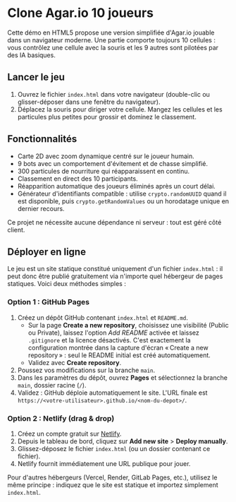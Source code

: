 # Clone Agar.io 10 joueurs

Cette démo en HTML5 propose une version simplifiée d'Agar.io jouable dans un
navigateur moderne. Une partie comporte toujours 10 cellules : vous contrôlez
une cellule avec la souris et les 9 autres sont pilotées par des IA basiques.

## Lancer le jeu

1. Ouvrez le fichier `index.html` dans votre navigateur (double-clic ou
   glisser-déposer dans une fenêtre du navigateur).
2. Déplacez la souris pour diriger votre cellule. Mangez les cellules et les
   particules plus petites pour grossir et dominez le classement.

## Fonctionnalités

- Carte 2D avec zoom dynamique centré sur le joueur humain.
- 9 bots avec un comportement d'évitement et de chasse simplifié.
- 300 particules de nourriture qui réapparaissent en continu.
- Classement en direct des 10 participants.
- Réapparition automatique des joueurs éliminés après un court délai.
- Générateur d'identifiants compatible : utilise `crypto.randomUUID` quand il
  est disponible, puis `crypto.getRandomValues` ou un horodatage unique en
  dernier recours.

Ce projet ne nécessite aucune dépendance ni serveur : tout est géré côté client.

## Déployer en ligne

Le jeu est un site statique constitué uniquement d'un fichier `index.html` :
il peut donc être publié gratuitement via n'importe quel hébergeur de pages
statiques. Voici deux méthodes simples :

### Option 1 : GitHub Pages

1. Créez un dépôt GitHub contenant `index.html` et `README.md`.
   - Sur la page **Create a new repository**, choisissez une visibilité (Public
     ou Private), laissez l'option *Add README* activée et laissez `.gitignore`
     et la licence désactivés. C'est exactement la configuration montrée dans
     la capture d'écran « Create a new repository » : seul le README initial est
     créé automatiquement.
   - Validez avec **Create repository**.
2. Poussez vos modifications sur la branche `main`.
3. Dans les paramètres du dépôt, ouvrez **Pages** et sélectionnez la branche
   `main`, dossier racine (`/`).
4. Validez : GitHub déploie automatiquement le site. L'URL finale est
   `https://<votre-utilisateur>.github.io/<nom-du-depot>/`.

### Option 2 : Netlify (drag & drop)

1. Créez un compte gratuit sur [Netlify](https://www.netlify.com/).
2. Depuis le tableau de bord, cliquez sur **Add new site** > **Deploy manually**.
3. Glissez-déposez le fichier `index.html` (ou un dossier contenant ce fichier).
4. Netlify fournit immédiatement une URL publique pour jouer.

Pour d'autres hébergeurs (Vercel, Render, GitLab Pages, etc.), utilisez le même
principe : indiquez que le site est statique et importez simplement `index.html`.
